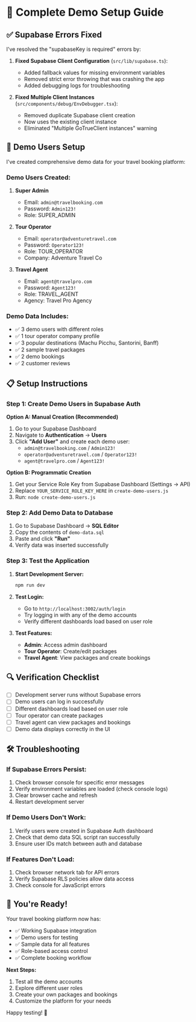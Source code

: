 # 🎯 Complete Demo Setup Guide

## ✅ **Supabase Errors Fixed**

I've resolved the "supabaseKey is required" errors by:

1. **Fixed Supabase Client Configuration** (`src/lib/supabase.ts`):
   - Added fallback values for missing environment variables
   - Removed strict error throwing that was crashing the app
   - Added debugging logs for troubleshooting

2. **Fixed Multiple Client Instances** (`src/components/debug/EnvDebugger.tsx`):
   - Removed duplicate Supabase client creation
   - Now uses the existing client instance
   - Eliminated "Multiple GoTrueClient instances" warning

## 🚀 **Demo Users Setup**

I've created comprehensive demo data for your travel booking platform:

### **Demo Users Created:**

1. **Super Admin**
   - Email: `admin@travelbooking.com`
   - Password: `Admin123!`
   - Role: SUPER_ADMIN

2. **Tour Operator**
   - Email: `operator@adventuretravel.com`
   - Password: `Operator123!`
   - Role: TOUR_OPERATOR
   - Company: Adventure Travel Co

3. **Travel Agent**
   - Email: `agent@travelpro.com`
   - Password: `Agent123!`
   - Role: TRAVEL_AGENT
   - Agency: Travel Pro Agency

### **Demo Data Includes:**
- ✅ 3 demo users with different roles
- ✅ 1 tour operator company profile
- ✅ 3 popular destinations (Machu Picchu, Santorini, Banff)
- ✅ 2 sample travel packages
- ✅ 2 demo bookings
- ✅ 2 customer reviews

## 📋 **Setup Instructions**

### **Step 1: Create Demo Users in Supabase Auth**

**Option A: Manual Creation (Recommended)**
1. Go to your Supabase Dashboard
2. Navigate to **Authentication** → **Users**
3. Click **"Add User"** and create each demo user:
   - `admin@travelbooking.com` / `Admin123!`
   - `operator@adventuretravel.com` / `Operator123!`
   - `agent@travelpro.com` / `Agent123!`

**Option B: Programmatic Creation**
1. Get your Service Role Key from Supabase Dashboard (Settings → API)
2. Replace `YOUR_SERVICE_ROLE_KEY_HERE` in `create-demo-users.js`
3. Run: `node create-demo-users.js`

### **Step 2: Add Demo Data to Database**

1. Go to Supabase Dashboard → **SQL Editor**
2. Copy the contents of `demo-data.sql`
3. Paste and click **"Run"**
4. Verify data was inserted successfully

### **Step 3: Test the Application**

1. **Start Development Server:**
   ```bash
   npm run dev
   ```

2. **Test Login:**
   - Go to `http://localhost:3002/auth/login`
   - Try logging in with any of the demo accounts
   - Verify different dashboards load based on user role

3. **Test Features:**
   - **Admin**: Access admin dashboard
   - **Tour Operator**: Create/edit packages
   - **Travel Agent**: View packages and create bookings

## 🔍 **Verification Checklist**

- [ ] Development server runs without Supabase errors
- [ ] Demo users can log in successfully
- [ ] Different dashboards load based on user role
- [ ] Tour operator can create packages
- [ ] Travel agent can view packages and bookings
- [ ] Demo data displays correctly in the UI

## 🛠️ **Troubleshooting**

### **If Supabase Errors Persist:**
1. Check browser console for specific error messages
2. Verify environment variables are loaded (check console logs)
3. Clear browser cache and refresh
4. Restart development server

### **If Demo Users Don't Work:**
1. Verify users were created in Supabase Auth dashboard
2. Check that demo data SQL script ran successfully
3. Ensure user IDs match between auth and database

### **If Features Don't Load:**
1. Check browser network tab for API errors
2. Verify Supabase RLS policies allow data access
3. Check console for JavaScript errors

## 🎉 **You're Ready!**

Your travel booking platform now has:
- ✅ Working Supabase integration
- ✅ Demo users for testing
- ✅ Sample data for all features
- ✅ Role-based access control
- ✅ Complete booking workflow

**Next Steps:**
1. Test all the demo accounts
2. Explore different user roles
3. Create your own packages and bookings
4. Customize the platform for your needs

Happy testing! 🚀
